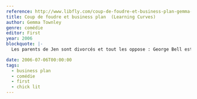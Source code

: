 ```yaml
---
reference: http://www.libfly.com/coup-de-foudre-et-business-plan-gemma-townley-anath-riveline-livre-910924.html
title: Coup de foudre et business plan  (Learning Curves)
author: Gemma Townley
genre: comédie
editor: First
year: 2006
blockquote: |-
  Les parents de Jen sont divorcés et tout les oppose : George Bell est le brillant PDG de Bell Consulting, une entreprise d’envergure internationale. Harriet a créé son propre cabinet-conseil axé sur l’écologie et l’éthique. Jen est jeune, célibataire, écolo et milite pour un monde meilleur. Toujours prête à défendre les causes perdues ! Et ce qu’elle sait de manière certaine, c’est qu’elle ne travaillera jamais dans le monde des affaires ! Mais quand sa mère lui apprend qu’elle soupçonne son ex-mari d’être impliqué dans un scandale financier, Jen prend les choses en main... Elle se fait engager sous une fausse identité dans l’entreprise de ce père qu’elle n’a pas vu depuis quinze ans pour découvrir la vérité. Entre quiproquos et gaffes, Jen se rend bientôt compte que le monde des affaires n’est pas seulement impitoyable il peut être aussi diablement séduisant, surtout lorsqu’il se présente sous les traits du beau Daniel Peterson ! Alors, Birkenstocks ou Jimmy Choo, vieux jean délavé ou tailleur ?

date: 2006-07-06T00:00:00
tags:
  - business plan
  - comédie
  - first
  - chick lit
---
```

